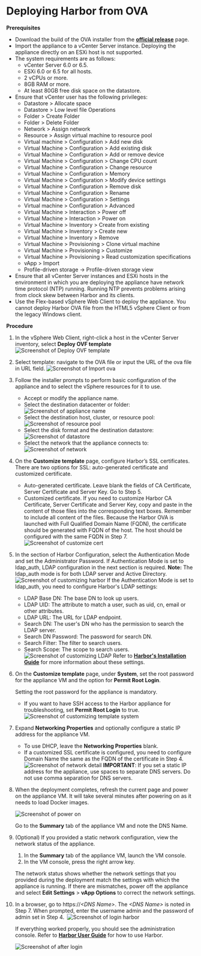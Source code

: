 # Deploying Harbor from OVA

**Prerequisites**

- Download the build of the OVA installer from the **[official release](https://github.com/vmware/harbor/releases)** page. 
- Import the appliance to a vCenter Server instance. Deploying the appliance directly on an ESXi host is not supported. 
- The system requirements are as follows:
   - vCenter Server 6.0 or 6.5.
   - ESXi 6.0 or 6.5 for all hosts.
   - 2 vCPUs or more.
   - 8GB RAM or more.
   - At least 80GB free disk space on the datastore.
- Ensure that vCenter user has the following privileges:
   - Datastore > Allocate space
   - Datastore > Low level file Operations
   - Folder > Create Folder
   - Folder > Delete Folder
   - Network > Assign network
   - Resource > Assign virtual machine to resource pool
   - Virtual machine > Configuration > Add new disk
   - Virtual Machine > Configuration > Add existing disk
   - Virtual Machine > Configuration > Add or remove device
   - Virtual Machine > Configuration > Change CPU count
   - Virtual Machine > Configuration > Change resource
   - Virtual Machine > Configuration > Memory
   - Virtual Machine > Configuration > Modify device settings
   - Virtual Machine > Configuration > Remove disk
   - Virtual Machine > Configuration > Rename
   - Virtual Machine > Configuration > Settings
   - Virtual machine > Configuration > Advanced
   - Virtual Machine > Interaction > Power off
   - Virtual Machine > Interaction > Power on
   - Virtual Machine > Inventory > Create from existing
   - Virtual Machine > Inventory > Create new
   - Virtual Machine > Inventory > Remove
   - Virtual Machine > Provisioning > Clone virtual machine
   - Virtual Machine > Provisioning > Customize
   - Virtual Machine > Provisioning > Read customization specifications
   - vApp > Import
   - Profile-driven storage -> Profile-driven storage view
- Ensure that all vCenter Server instances and ESXi hosts in the environment in which you are deploying the appliance have network time protocol (NTP) running. Running NTP prevents problems arising from clock skew between Harbor and its clients.
- Use the Flex-based vSphere Web Client to deploy the appliance. You cannot deploy Harbor OVA file from the HTML5 vSphere Client or from the legacy Windows client.

**Procedure**
1. In the vSphere Web Client, right-click a host in the vCenter Server inventory, select **Deploy OVF template**
   ![Screenshot of Deploy OVF template](img/ovainstall/DeployOVFmenu.png)
2. Select template: navigate to the OVA file or input the URL of the ova file in URL field.
   ![Screenshot of Import ova](img/ovainstall/importova.png)
3. Follow the installer prompts to perform basic configuration of the appliance and to select the vSphere resources for it to use. 
    - Accept or modify the appliance name.
    - Select the destination datacenter or folder:
    ![Screenshot of appliance name](img/ovainstall/namelocation.png)
    - Select the destination host, cluster, or resource pool:
    ![Screenshot of resource pool](img/ovainstall/resource.png)
    - Select the disk format and the destination datastore:
    ![Screenshot of datastore](img/ovainstall/datastore.png)
    - Select the network that the appliance connects to:
    ![Screenshot of network](img/ovainstall/network.png)

4. On the **Customize template** page, configure Harbor’s SSL certificates. There are two options for SSL: auto-generated certificate and customized certificate.
    - Auto-generated certificate. Leave blank the fields of CA Certificate, Server Certificate and Server Key. Go to Step 5.
    - Customized certificate. If you need to customize Harbor CA Certificate, Server Certificate and Server Key, copy and paste in the content of those files into the corresponding text boxes. Remember to include all content of the files. Because the Harbor OVA is launched with Full Qualified Domain Name (FQDN), the certificate should be generated with FQDN of the host. The host should be configured with the same FQDN in Step 7.
    ![Screenshot of customize cert](img/ovainstall/custom_cert.png)

5. In the section of Harbor Configuration, select the Authentication Mode and set the Administrator Password. If Authentication Mode is set to ldap_auth, LDAP configuration in the next section is required. **Note:** The ldap_auth mode is for both LDAP server and Active Directory.
    ![Screenshot of customizing harbor](img/ovainstall/customizeharbor.png)
    If the Authentication Mode is set to ldap_auth, you need to configure Harbor's LDAP settings:
    - LDAP Base DN: The base DN to look up users.
    - LDAP UID: The attribute to match a user, such as uid, cn, email or other attributes.
    - LDAP URL: The URL for LDAP endpoint.
    - Search DN: The user's DN who has the permission to search the LDAP server.
    - Search DN Password: The password for search DN.
    - Search Filter: The filter to search users.
    - Search Scope: The scope to search users.
    ![Screenshot of customizing LDAP](img/ovainstall/customizeldap.png)
    Refer to **[Harbor's Installation Guide](installation_guide.md)** for more information about these settings.


6. On the **Customize template** page, under **System**, set the root password for the appliance VM and the option for **Permit Root Login**.

    Setting the root password for the appliance is mandatory. 

    - If you want to have SSH access to the Harbor appliance for troubleshooting, set **Permit Root Login** to true.
    ![Screenshot of customizing template system](img/ovainstall/system.png)

7. Expand **Networking Properties** and optionally configure a static IP address for the appliance VM. 

   - To use DHCP, leave the **Networking Properties** blank.
   - If a customized SSL certificate is configured, you need to configure Domain Name the same as the FQDN of the certificate in Step 4.
    ![Screenshot of network detail](img/ovainstall/network2.png)
    **IMPORTANT**: If you set a static IP address for the appliance, use spaces to separate DNS servers. Do not use comma separation for DNS servers.

8. When the deployment completes, refresh the current page and power on the appliance VM. It will take several minutes after powering on as it needs to load Docker images. 

   ![Screenshot of power on](img/ovainstall/poweron.png)

   Go to the **Summary** tab of the appliance VM and note the DNS Name.

9. (Optional) If you provided a static network configuration, view the network status of the appliance.

    1. In the **Summary** tab of the appliance VM, launch the VM console.
    2. In the VM console, press the right arrow key.

    The network status shows whether the network settings that you provided during the deployment match the settings with which the appliance is running. If there are mismatches, power off the appliance and select **Edit Settings** > **vApp Options** to correct the network settings.

10. In a browser, go to https://*&lt;DNS Name&gt;*. The *&lt;DNS Name&gt;* is noted in Step 7. When prompted, enter the username admin and the password of admin set in Step 4. 
   ![Screenshot of login harbor](img/ovainstall/login.png)

    If everything worked properly, you should see the administration console. Refer to **[Harbor User Guide](user_guide.md)** for how to use Harbor.

    ![Screenshot of after login](img/ovainstall/afterlogin.png)